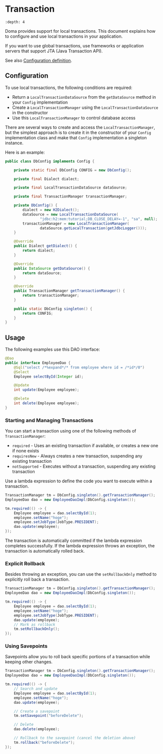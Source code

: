# Transaction

```{contents} Contents
:depth: 4
```

Doma provides support for local transactions.
This document explains how to configure and use local transactions in your application.

If you want to use global transactions, use frameworks or application servers
that support JTA (Java Transaction API).

See also [Configuration definition](config.md#configuration-definition).

## Configuration

To use local transactions, the following conditions are required:

- Return a `LocalTransactionDataSource` from the `getDataSource` method in your `Config` implementation
- Create a `LocalTransactionManager` using the `LocalTransactionDataSource` in the constructor
- Use this `LocalTransactionManager` to control database access

There are several ways to create and access the `LocalTransactionManager`,
but the simplest approach is to create it in the constructor of your `Config` implementation class
and make that `Config` implementation a singleton instance.

Here is an example:

```java
public class DbConfig implements Config {

    private static final DbConfig CONFIG = new DbConfig();

    private final Dialect dialect;

    private final LocalTransactionDataSource dataSource;

    private final TransactionManager transactionManager;

    private DbConfig() {
        dialect = new H2Dialect();
        dataSource = new LocalTransactionDataSource(
                "jdbc:h2:mem:tutorial;DB_CLOSE_DELAY=-1", "sa", null);
        transactionManager = new LocalTransactionManager(
                dataSource.getLocalTransaction(getJdbcLogger()));
    }

    @Override
    public Dialect getDialect() {
        return dialect;
    }

    @Override
    public DataSource getDataSource() {
        return dataSource;
    }

    @Override
    public TransactionManager getTransactionManager() {
        return transactionManager;
    }

    public static DbConfig singleton() {
        return CONFIG;
    }
}
```

## Usage

The following examples use this DAO interface:

```java
@Dao
public interface EmployeeDao {
    @Sql("select /*%expand*/* from employee where id = /*id*/0")
    @Select
    Employee selectById(Integer id);

    @Update
    int update(Employee employee);

    @Delete
    int delete(Employee employee);
}
```

### Starting and Managing Transactions

You can start a transaction using one of the following methods of `TransactionManager`:

- `required` - Uses an existing transaction if available, or creates a new one if none exists
- `requiresNew` - Always creates a new transaction, suspending any existing transaction
- `notSupported` - Executes without a transaction, suspending any existing transaction

Use a lambda expression to define the code you want to execute within a transaction.

```java
TransactionManager tm = DbConfig.singleton().getTransactionManager();
EmployeeDao dao = new EmployeeDaoImpl(DbConfig.singleton());

tm.required(() -> {
    Employee employee = dao.selectById(1);
    employee.setName("hoge");
    employee.setJobType(JobType.PRESIDENT);
    dao.update(employee);
});
```

The transaction is automatically committed if the lambda expression completes successfully.
If the lambda expression throws an exception, the transaction is automatically rolled back.

### Explicit Rollback

Besides throwing an exception, you can use the `setRollbackOnly` method to explicitly roll back a transaction.

```java
TransactionManager tm = DbConfig.singleton().getTransactionManager();
EmployeeDao dao = new EmployeeDaoImpl(DbConfig.singleton());

tm.required(() -> {
    Employee employee = dao.selectById(1);
    employee.setName("hoge");
    employee.setJobType(JobType.PRESIDENT);
    dao.update(employee);
    // Mark as rollback
    tm.setRollbackOnly();
});
```

### Using Savepoints

Savepoints allow you to roll back specific portions of a transaction while keeping other changes.

```java
TransactionManager tm = DbConfig.singleton().getTransactionManager();
EmployeeDao dao = new EmployeeDaoImpl(DbConfig.singleton());

tm.required(() -> {
    // Search and update
    Employee employee = dao.selectById(1);
    employee.setName("hoge");
    dao.update(employee);

    // Create a savepoint
    tm.setSavepoint("beforeDelete");

    // Delete
    dao.delete(employee);

    // Rollback to the savepoint (cancel the deletion above)
    tm.rollback("beforeDelete");
});
```
